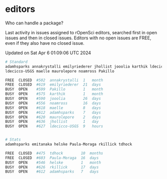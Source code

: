 # editors

Who can handle a package?

Last activity in issues assigned to rOpenSci editors, searched first in open
issues and then in closed issues. Editors with no open issues are FREE, even if
they also have no closed issue.


Updated on Sat Apr 6 01:09:06 UTC 2024

```bash
# Standard
adamhsparks annakrystalli emilyriederer jhollist jooolia karthik ldecicco
ldecicco-USGS maelle maurolepore noamross Pakillo

FREE  CLOSED  #502  annakrystalli  1   month
FREE  CLOSED  #619  emilyriederer  21  days
BUSY  OPEN    #599  Pakillo        1   month
BUSY  OPEN    #575  karthik        1   month
BUSY  OPEN    #590  jooolia        26  days
BUSY  OPEN    #556  noamross       16  days
BUSY  OPEN    #618  maelle         8   days
BUSY  OPEN    #612  adamhsparks    7   days
BUSY  OPEN    #620  maurolepore    2   days
BUSY  OPEN    #636  jhollist       1   day
BUSY  OPEN    #627  ldecicco-USGS  9   hours


# Stats
adamhsparks emitanaka helske Paula-Moraga rkillick tdhock

FREE  CLOSED  #475  tdhock        10  months
FREE  CLOSED  #603  Paula-Moraga  16  days
BUSY  OPEN    #546  helske        1   month
BUSY  OPEN    #626  rkillick      17  days
BUSY  OPEN    #612  adamhsparks   7   days
```
